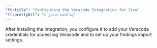 ```yaml
---
"ft:title": "Configuring the Veracode Integration for Jira"
"ft:prettyUrl": "c_jira_config"
---
```

After installing the integration, you configure it to add your Veracode credentials for accessing Veracode and to set up your findings import settings.